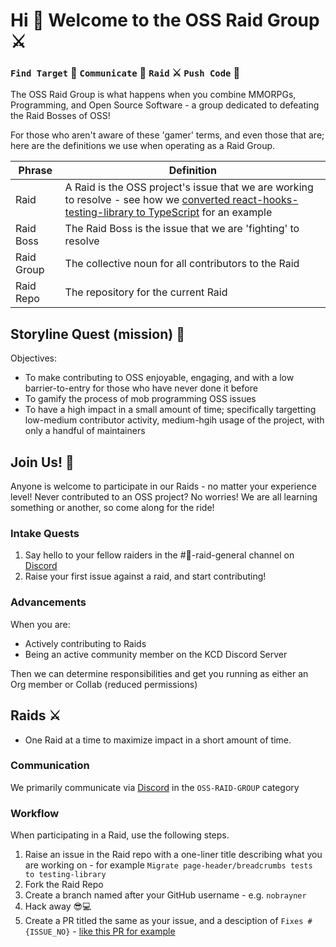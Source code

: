 # Hi :wave: Welcome to the OSS Raid Group :crossed_swords:

### `Find Target` :dart: `Communicate` :satellite: `Raid` :crossed_swords: `Push Code` :tada:

The OSS Raid Group is what happens when you combine MMORPGs, Programming, and Open Source Software - a group dedicated to defeating the Raid Bosses of OSS!

For those who aren't aware of these 'gamer' terms, and even those that are; here are the definitions we use when operating as a Raid Group.

| Phrase    | Definition |
| --------- | ---------- |
| Raid | A Raid is the OSS project's issue that we are working to resolve - see how we [converted react-hooks-testing-library to TypeScript](https://github.com/testing-library/react-hooks-testing-library/pull/520) for an example |
| Raid Boss | The Raid Boss is the issue that we are 'fighting' to resolve |
| Raid Group | The collective noun for all contributors to the Raid |
| Raid Repo | The repository for the current Raid |

## Storyline Quest (mission) :scroll:

Objectives:

* To make contributing to OSS enjoyable, engaging, and with a low barrier-to-entry for those who have never done it before
* To gamify the process of mob programming OSS issues
* To have a high impact in a small amount of time; specifically targetting low-medium contributor activity, medium-hgih usage of the project, with only a handful of maintainers

<!-- Previous points
- Themed from MMORPG gaming, gamifiying Mob programming OSS repos
- Look for criteria in OSS repos 
  1. Low to medium contributor activity, only a handful of maintainers
  2. Medium to high usage of the OSS 
  3. Our impact can be potentially high; in a few days
-->

## Join Us! :smiling_face_with_three_hearts:

Anyone is welcome to participate in our Raids - no matter your experience level! Never contributed to an OSS project? No worries! We are all learning something or another, so come along for the ride!

### Intake Quests

1. Say hello to your fellow raiders in the #:bee:-raid-general channel on [Discord][discord]
2. Raise your first issue against a raid, and start contributing!

### Advancements

When you are:
* Actively contributing to Raids
* Being an active community member on the KCD Discord Server

Then we can determine responsibilities and get you running as either an Org member or Collab (reduced permissions)

## Raids :crossed_swords:

* One Raid at a time to maximize impact in a short amount of time.

### Communication

We primarily communicate via [Discord][discord] in the `OSS-RAID-GROUP` category

### Workflow

When participating in a Raid, use the following steps.

1. Raise an issue in the Raid repo with a one-liner title describing what you are working on - for example `Migrate page-header/breadcrumbs tests to testing-library`
2. Fork the Raid Repo
3. Create a branch named after your GitHub username - e.g. `nobrayner`
4. Hack away :sunglasses::computer:
5. Create a PR titled the same as your issue, and a desciption of `Fixes #{ISSUE_NO}` - [like this PR for example](https://github.com/kcdraidgroup/hospitalrun-frontend/pull/8)


[discord]: https://kentcdodds.com/discord/
